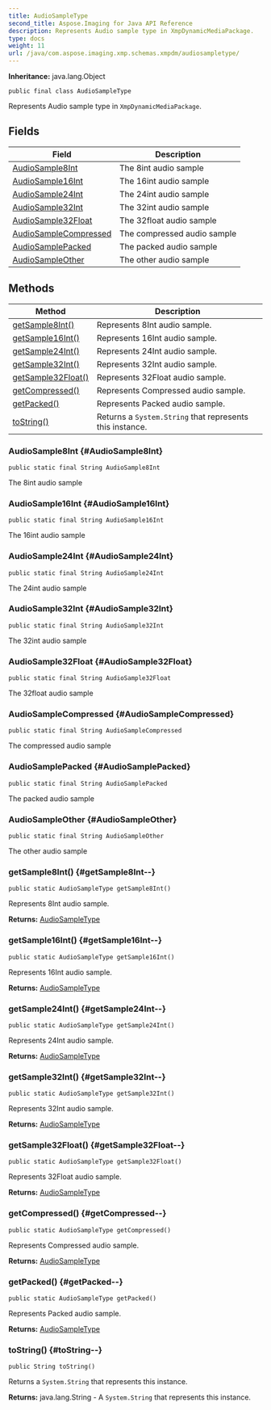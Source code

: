 ```yaml
---
title: AudioSampleType
second_title: Aspose.Imaging for Java API Reference
description: Represents Audio sample type in XmpDynamicMediaPackage.
type: docs
weight: 11
url: /java/com.aspose.imaging.xmp.schemas.xmpdm/audiosampletype/
---
```

**Inheritance:**
java.lang.Object
```
public final class AudioSampleType
```

Represents Audio sample type in `XmpDynamicMediaPackage`.
## Fields

| Field | Description |
| --- | --- |
| [AudioSample8Int](#AudioSample8Int) | The 8int audio sample |
| [AudioSample16Int](#AudioSample16Int) | The 16int audio sample |
| [AudioSample24Int](#AudioSample24Int) | The 24int audio sample |
| [AudioSample32Int](#AudioSample32Int) | The 32int audio sample |
| [AudioSample32Float](#AudioSample32Float) | The 32float audio sample |
| [AudioSampleCompressed](#AudioSampleCompressed) | The compressed audio sample |
| [AudioSamplePacked](#AudioSamplePacked) | The packed audio sample |
| [AudioSampleOther](#AudioSampleOther) | The other audio sample |
## Methods

| Method | Description |
| --- | --- |
| [getSample8Int()](#getSample8Int--) | Represents 8Int audio sample. |
| [getSample16Int()](#getSample16Int--) | Represents 16Int audio sample. |
| [getSample24Int()](#getSample24Int--) | Represents 24Int audio sample. |
| [getSample32Int()](#getSample32Int--) | Represents 32Int audio sample. |
| [getSample32Float()](#getSample32Float--) | Represents 32Float audio sample. |
| [getCompressed()](#getCompressed--) | Represents Compressed audio sample. |
| [getPacked()](#getPacked--) | Represents Packed audio sample. |
| [toString()](#toString--) | Returns a `System.String` that represents this instance. |
### AudioSample8Int {#AudioSample8Int}
```
public static final String AudioSample8Int
```


The 8int audio sample

### AudioSample16Int {#AudioSample16Int}
```
public static final String AudioSample16Int
```


The 16int audio sample

### AudioSample24Int {#AudioSample24Int}
```
public static final String AudioSample24Int
```


The 24int audio sample

### AudioSample32Int {#AudioSample32Int}
```
public static final String AudioSample32Int
```


The 32int audio sample

### AudioSample32Float {#AudioSample32Float}
```
public static final String AudioSample32Float
```


The 32float audio sample

### AudioSampleCompressed {#AudioSampleCompressed}
```
public static final String AudioSampleCompressed
```


The compressed audio sample

### AudioSamplePacked {#AudioSamplePacked}
```
public static final String AudioSamplePacked
```


The packed audio sample

### AudioSampleOther {#AudioSampleOther}
```
public static final String AudioSampleOther
```


The other audio sample

### getSample8Int() {#getSample8Int--}
```
public static AudioSampleType getSample8Int()
```


Represents 8Int audio sample.

**Returns:**
[AudioSampleType](../../com.aspose.imaging.xmp.schemas.xmpdm/audiosampletype)
### getSample16Int() {#getSample16Int--}
```
public static AudioSampleType getSample16Int()
```


Represents 16Int audio sample.

**Returns:**
[AudioSampleType](../../com.aspose.imaging.xmp.schemas.xmpdm/audiosampletype)
### getSample24Int() {#getSample24Int--}
```
public static AudioSampleType getSample24Int()
```


Represents 24Int audio sample.

**Returns:**
[AudioSampleType](../../com.aspose.imaging.xmp.schemas.xmpdm/audiosampletype)
### getSample32Int() {#getSample32Int--}
```
public static AudioSampleType getSample32Int()
```


Represents 32Int audio sample.

**Returns:**
[AudioSampleType](../../com.aspose.imaging.xmp.schemas.xmpdm/audiosampletype)
### getSample32Float() {#getSample32Float--}
```
public static AudioSampleType getSample32Float()
```


Represents 32Float audio sample.

**Returns:**
[AudioSampleType](../../com.aspose.imaging.xmp.schemas.xmpdm/audiosampletype)
### getCompressed() {#getCompressed--}
```
public static AudioSampleType getCompressed()
```


Represents Compressed audio sample.

**Returns:**
[AudioSampleType](../../com.aspose.imaging.xmp.schemas.xmpdm/audiosampletype)
### getPacked() {#getPacked--}
```
public static AudioSampleType getPacked()
```


Represents Packed audio sample.

**Returns:**
[AudioSampleType](../../com.aspose.imaging.xmp.schemas.xmpdm/audiosampletype)
### toString() {#toString--}
```
public String toString()
```


Returns a `System.String` that represents this instance.

**Returns:**
java.lang.String - A `System.String` that represents this instance.
